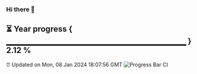 ### Hi there 👋
⏳ Year progress { ▁▁▁▁▁▁▁▁▁▁▁▁▁▁▁▁▁▁▁▁▁▁▁▁▁▁▁▁▁▁ } 2.12 %
---
⏰ Updated on Mon, 08 Jan 2024 18:07:56 GMT
![Progress Bar CI](https://github.com/Moyi321/Moyi321/workflows/Progress%20Bar%20CI/badge.svg)
